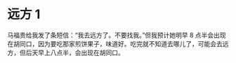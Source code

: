# 远方 1

马福贵给我发了条短信：“我去远方了。不要找我。”但我预计她明早 8 点半会出现在胡同口，因为要吃那家煎饼果子，味道好。吃完就不知道去哪儿了，可能会去远方，但后天早上八点半，会出现在胡同口。